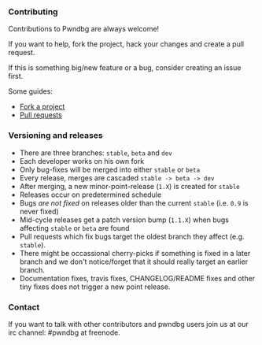 ### Contributing

Contributions to Pwndbg are always welcome!

If you want to help, fork the project, hack your changes and create a pull request.

If this is something big/new feature or a bug, consider creating an issue first.


Some guides:
* [Fork a project](https://help.github.com/articles/fork-a-repo/)
* [Pull requests](https://help.github.com/articles/about-pull-requests/)

### Versioning and releases

* There are three branches: `stable`, `beta` and `dev`
* Each developer works on his own fork
* Only bug-fixes will be merged into either `stable` or `beta`
* Every release, merges are cascaded `stable -> beta -> dev`
* After merging, a new minor-point-release (`1.X`) is created for `stable`
* Releases occur on predetermined schedule
* Bugs _are not fixed_ on releases older than the current `stable` (i.e. `0.9` is never fixed)
* Mid-cycle releases get a patch version bump (`1.1.X`) when bugs affecting `stable` or `beta` are found
* Pull requests which fix bugs target the oldest branch they affect (e.g. `stable`).
* There might be occassional cherry-picks if something is fixed in a later branch and we don't notice/forget that it should really target an earlier branch.
* Documentation fixes, travis fixes, CHANGELOG/README fixes and other tiny fixes does not trigger a new point release.

### Contact

If you want to talk with other contributors and pwndbg users 
join us at our irc channel: #pwndbg at freenode.
